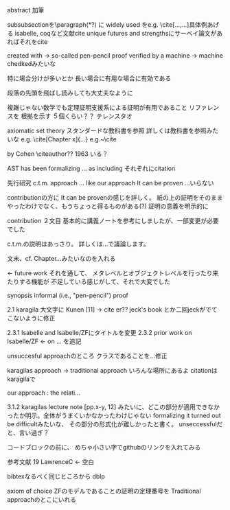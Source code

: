 
abstract 加筆

subsubsectionを\paragraph(*?) に
widely used をe.g. \cite[...,...]具体例あげる
isabelle, coqなど文献cite
unique futures and strengthsにサーベイ論文があればそれをcite

created with -> so-called pen-pencil proof 
verified by a machine -> machine chedkedみたいな

特に場合分けが多いとか
長い場合に有用な場合に有効である

段落の先頭を飛ばし読みしても大丈夫なように

複雑じゃない数学でも定理証明支援系による証明が有用であること
リファレンスを
根拠を示す
５個くらい？？
テレンスタオ

axiomatic set theory
スタンダードな教科書を参照
詳しくは教科書を参照みたいな
e.g. \cite[Chapter x]{...}
e.g.~\cite

by Cohen \citeauthor??
1963 いる？

AST has been formalizing ... as 
including それぞれにcitation 

先行研究
c.t.m. approach ... like our approach 
It can be proven ...いらない

contributionの方に
It can be provenの感じを詳しく。
紙の上の証明をそのままやったわけでなく、もうちょっと得るものがある(?)
証明の意義を明示的に

contribution 
２文目
基本的に講義ノートを参考にしましたが、一部変更が必要でした

c.t.m.の説明はあっさり。
詳しくは...で議論します。

文末、cf. Chapter...みたいなのを入れる

<- future work
それを通して、
メタレベルとオブジェクトレベルを行ったり来たりする機能が
不足している感じがして、それで大変でした


synopsis
informal (i.e., "pen-pencil") proof

2.1 karagila 大文字に
Kunen [11] -> cite er??
jeck's book とか二回jeckがでてこないように修正


2.3.1 Isabelle and Isabelle/ZFにタイトルを変更
2.3.2 prior work on Isabelle/ZF <- on ... を追記


unsuccesful approachのところ
クラスであることを...修正

karagilas approach -> 
traditional approach いろんな場所にあるよ
citationはkaragilaで

our approach : the relati... 

3.1.2
karagilas lecture note [pp.x-y, 12]
みたいに、どこの部分が適用できなかったか明示。全体がうまくいかなかったわけじゃない 
formalizing it turned out be difficultみたいな、
その部分の形式化が難しかったと書く。
unseccessfulだと、言い過ぎ？


コードブロックの前に、
めちゃ小さい字でgithubのリンクを入れてみる

参考文献
19 LawrenceC <- 空白 

bibtexなるべく同じところから
dblp 


axiom of choice ZFのモデルであることの証明の定理番号を
Traditional approachのとこにいれる




